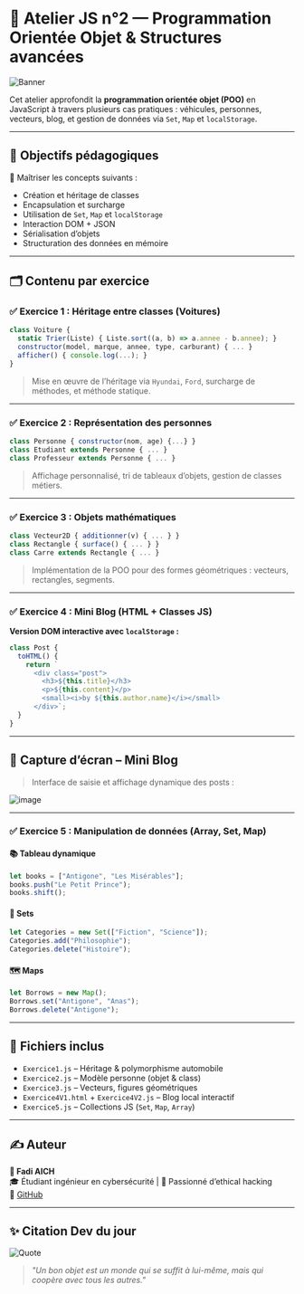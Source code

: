 # 🚀 Atelier JS n°2 — Programmation Orientée Objet & Structures avancées

![Banner](https://capsule-render.vercel.app/api?type=waving&color=gradient&height=200&section=header&text=Atelier%202%20JS&fontSize=40&fontAlign=center)

Cet atelier approfondit la **programmation orientée objet (POO)** en JavaScript à travers plusieurs cas pratiques : véhicules, personnes, vecteurs, blog, et gestion de données via `Set`, `Map` et `localStorage`.

---

## 🧠 Objectifs pédagogiques

🎯 Maîtriser les concepts suivants :

- Création et héritage de classes
- Encapsulation et surcharge
- Utilisation de `Set`, `Map` et `localStorage`
- Interaction DOM + JSON
- Sérialisation d’objets
- Structuration des données en mémoire

---

## 🗂️ Contenu par exercice

### ✅ Exercice 1 : Héritage entre classes (Voitures)

```js
class Voiture {
  static Trier(Liste) { Liste.sort((a, b) => a.annee - b.annee); }
  constructor(model, marque, annee, type, carburant) { ... }
  afficher() { console.log(...); }
}
```

> Mise en œuvre de l’héritage via `Hyundai`, `Ford`, surcharge de méthodes, et méthode statique.

---

### ✅ Exercice 2 : Représentation des personnes

```js
class Personne { constructor(nom, age) {...} }
class Etudiant extends Personne { ... }
class Professeur extends Personne { ... }
```

> Affichage personnalisé, tri de tableaux d’objets, gestion de classes métiers.

---

### ✅ Exercice 3 : Objets mathématiques

```js
class Vecteur2D { additionner(v) { ... } }
class Rectangle { surface() { ... } }
class Carre extends Rectangle { ... }
```

> Implémentation de la POO pour des formes géométriques : vecteurs, rectangles, segments.

---

### ✅ Exercice 4 : Mini Blog (HTML + Classes JS)

**Version DOM interactive avec `localStorage` :**

```js
class Post {
  toHTML() {
    return `
      <div class="post">
        <h3>${this.title}</h3>
        <p>${this.content}</p>
        <small><i>by ${this.author.name}</i></small>
      </div>`;
  }
}
```

---

## 📸 Capture d’écran – Mini Blog

> Interface de saisie et affichage dynamique des posts :

![image](https://github.com/user-attachments/assets/f114cb4c-383b-4bdd-886d-dea6752c7ffe)

---

### ✅ Exercice 5 : Manipulation de données (Array, Set, Map)

#### 📚 Tableau dynamique

```js
let books = ["Antigone", "Les Misérables"];
books.push("Le Petit Prince");
books.shift();
```

#### 🧠 Sets

```js
let Categories = new Set(["Fiction", "Science"]);
Categories.add("Philosophie");
Categories.delete("Histoire");
```

#### 🗺️ Maps

```js
let Borrows = new Map();
Borrows.set("Antigone", "Anas");
Borrows.delete("Antigone");
```

---

## 📎 Fichiers inclus

- `Exercice1.js` – Héritage & polymorphisme automobile  
- `Exercice2.js` – Modèle personne (objet & class)  
- `Exercice3.js` – Vecteurs, figures géométriques  
- `Exercice4V1.html` + `Exercice4V2.js` – Blog local interactif  
- `Exercice5.js` – Collections JS (`Set`, `Map`, `Array`)  

---

## ✍️ Auteur

**👤 Fadi AICH**  
🎓 Étudiant ingénieur en cybersécurité | 🧠 Passionné d’ethical hacking  
🔗 [GitHub](https://github.com/Fadi-AICH)

---

## ✨ Citation Dev du jour

![Quote](https://quotes-github-readme.vercel.app/api?type=horizontal&theme=radical)

> *"Un bon objet est un monde qui se suffit à lui-même, mais qui coopère avec tous les autres."*
